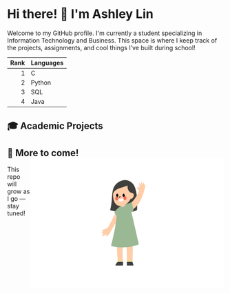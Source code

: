 # Hi there! 👋 I'm Ashley Lin 

Welcome to my GitHub profile. I'm currently a student specializing in Information Technology and Business. This space is where I keep track of the projects, assignments, and cool things I’ve built during school!


| Rank | Languages     |
|-----:|---------------|
|     1|      C        |
|     2|    Python     |
|     3|     SQL       |               
|     4|     Java      |

## 🎓 Academic Projects


## 📌 More to come! <img align="right" width="450" height="300" src="image.jpg"></a>
This repo will grow as I go — stay tuned!
